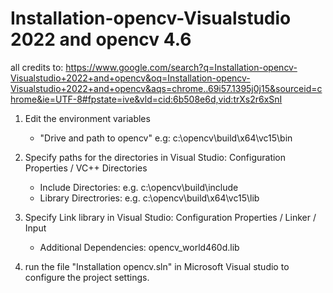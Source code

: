 # Installation-opencv-Visualstudio 2022 and opencv 4.6
all credits to:
https://www.google.com/search?q=Installation-opencv-Visualstudio+2022+and+opencv&oq=Installation-opencv-Visualstudio+2022+and+opencv&aqs=chrome..69i57.1395j0j15&sourceid=chrome&ie=UTF-8#fpstate=ive&vld=cid:6b508e6d,vid:trXs2r6xSnI

1. Edit the environment variables

    -   "Drive and path to opencv" e.g: c:\opencv\build\x64\vc15\bin

2.  Specify paths for the directories in Visual Studio: 
    Configuration Properties / VC++ Directories

    -   Include Directories: e.g. c:\opencv\build\include
    -   Library Directrories: e.g. c:\opencv\build\x64\vc15\lib

3. Specify Link library in Visual Studio: 
    Configuration Properties / Linker / Input
 
    -   Additional Dependencies: opencv_world460d.lib

4. run the file "Installation opencv.sln" in Microsoft Visual studio to configure the project settings.
